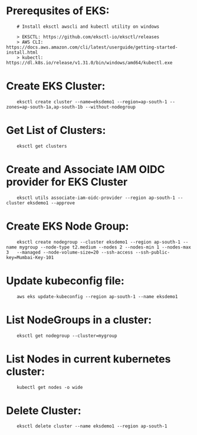 # Prerequsites of EKS:

		# Install eksctl awscli and kubectl utility on windows 
		
		> EKSCTL: https://github.com/eksctl-io/eksctl/releases 
		> AWS CLI: https://docs.aws.amazon.com/cli/latest/userguide/getting-started-install.html
		> kubectl: https://dl.k8s.io/release/v1.31.0/bin/windows/amd64/kubectl.exe 
		
# Create EKS Cluster:
		
		eksctl create cluster --name=eksdemo1 --region=ap-south-1 --zones=ap-south-1a,ap-south-1b --without-nodegroup 

# Get List of Clusters:

		eksctl get clusters
		
		
# Create and Associate IAM OIDC provider for EKS Cluster

		eksctl utils associate-iam-oidc-provider --region ap-south-1 --cluster eksdemo1 --approve		

# Create EKS Node Group:
		
		eksctl create nodegroup --cluster eksdemo1 --region ap-south-1 --name mygroup --node-type t2.medium --nodes 2 --nodes-min 1 --nodes-max 3   --managed --node-volume-size=20 --ssh-access --ssh-public-key=Mumbai-Key-101

# Update kubeconfig file:

		aws eks update-kubeconfig --region ap-south-1 --name eksdemo1
		
# List NodeGroups in a cluster:

		eksctl get nodegroup --cluster=mygroup 

# List Nodes in current kubernetes cluster:

		kubectl get nodes -o wide	
		

# Delete Cluster:

		eksctl delete cluster --name eksdemo1 --region ap-south-1	